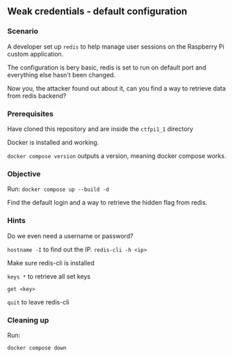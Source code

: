 ## Weak credentials - default configuration

### Scenario 

A developer set up `redis` to help manage user sessions on the Raspberry Pi custom application.

The configuration is bery basic, redis is set to run on default port and everything else hasn't been changed.

Now you, the attacker found out about it, can you find a way to retrieve data from redis backend?


### Prerequisites

Have cloned this repository and are inside the `ctfpi1_1` directory

Docker is installed and working.

`docker compose version` outputs a version, meaning docker compose works.


### Objective

Run: `docker compose up --build -d`

Find the default login and a way to retrieve the hidden flag from redis.

### **Hints**

Do we even need a username or password?

`hostname -I` to find out the IP.
`redis-cli -h <ip>`

Make sure redis-cli is installed

`keys *` to retrieve all set keys

`get <key>`

`quit` to leave redis-cli

### Cleaning up

Run:
```
docker compose down
```